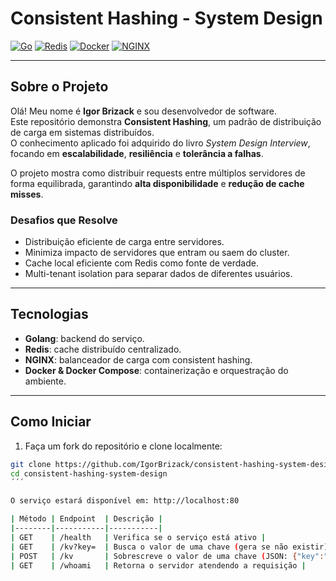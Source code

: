 # Consistent Hashing - System Design

[![Go](https://img.shields.io/badge/Go-1.21-blue)](https://golang.org/)
[![Redis](https://img.shields.io/badge/Redis-7.0-orange)](https://redis.io/)
[![Docker](https://img.shields.io/badge/Docker-24.0-blue)](https://www.docker.com/)
[![NGINX](https://img.shields.io/badge/NGINX-1.25-green)](https://nginx.org/)

---

## Sobre o Projeto

Olá! Meu nome é **Igor Brizack** e sou desenvolvedor de software.  
Este repositório demonstra **Consistent Hashing**, um padrão de distribuição de carga em sistemas distribuídos.  
O conhecimento aplicado foi adquirido do livro *System Design Interview*, focando em **escalabilidade**, **resiliência** e **tolerância a falhas**.

O projeto mostra como distribuir requests entre múltiplos servidores de forma equilibrada, garantindo **alta disponibilidade** e **redução de cache misses**.

### Desafios que Resolve

- Distribuição eficiente de carga entre servidores.
- Minimiza impacto de servidores que entram ou saem do cluster.
- Cache local eficiente com Redis como fonte de verdade.
- Multi-tenant isolation para separar dados de diferentes usuários.

---

## Tecnologias

- **Golang**: backend do serviço.
- **Redis**: cache distribuído centralizado.
- **NGINX**: balanceador de carga com consistent hashing.
- **Docker & Docker Compose**: containerização e orquestração do ambiente.

---

## Como Iniciar

1. Faça um fork do repositório e clone localmente:
````bash
git clone https://github.com/IgorBrizack/consistent-hashing-system-design.git
cd consistent-hashing-system-design
´´´

O serviço estará disponível em: http://localhost:80

| Método | Endpoint  | Descrição |
|--------|-----------|-----------|
| GET    | /health   | Verifica se o serviço está ativo |
| GET    | /kv?key=  | Busca o valor de uma chave (gera se não existir) |
| POST   | /kv       | Sobrescreve o valor de uma chave (JSON: {"key":"foo","value":"bar"}) |
| GET    | /whoami   | Retorna o servidor atendendo a requisição |
